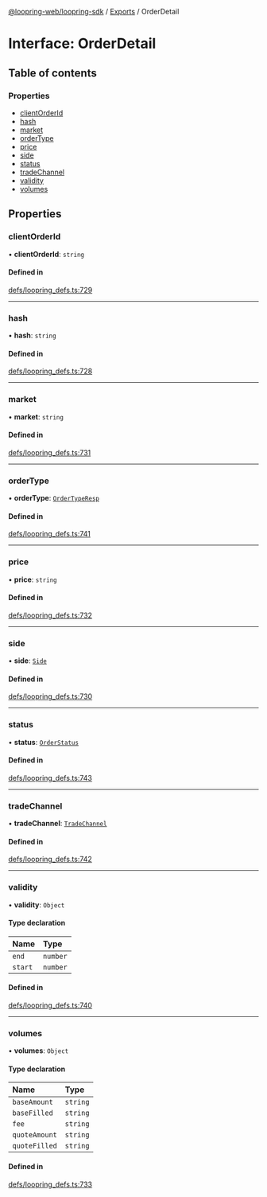 [@loopring-web/loopring-sdk](../README.md) / [Exports](../modules.md) / OrderDetail

# Interface: OrderDetail

## Table of contents

### Properties

- [clientOrderId](OrderDetail.md#clientorderid)
- [hash](OrderDetail.md#hash)
- [market](OrderDetail.md#market)
- [orderType](OrderDetail.md#ordertype)
- [price](OrderDetail.md#price)
- [side](OrderDetail.md#side)
- [status](OrderDetail.md#status)
- [tradeChannel](OrderDetail.md#tradechannel)
- [validity](OrderDetail.md#validity)
- [volumes](OrderDetail.md#volumes)

## Properties

### clientOrderId

• **clientOrderId**: `string`

#### Defined in

[defs/loopring_defs.ts:729](https://github.com/Loopring/loopring_sdk/blob/31597d7/src/defs/loopring_defs.ts#L729)

___

### hash

• **hash**: `string`

#### Defined in

[defs/loopring_defs.ts:728](https://github.com/Loopring/loopring_sdk/blob/31597d7/src/defs/loopring_defs.ts#L728)

___

### market

• **market**: `string`

#### Defined in

[defs/loopring_defs.ts:731](https://github.com/Loopring/loopring_sdk/blob/31597d7/src/defs/loopring_defs.ts#L731)

___

### orderType

• **orderType**: [`OrderTypeResp`](../enums/OrderTypeResp.md)

#### Defined in

[defs/loopring_defs.ts:741](https://github.com/Loopring/loopring_sdk/blob/31597d7/src/defs/loopring_defs.ts#L741)

___

### price

• **price**: `string`

#### Defined in

[defs/loopring_defs.ts:732](https://github.com/Loopring/loopring_sdk/blob/31597d7/src/defs/loopring_defs.ts#L732)

___

### side

• **side**: [`Side`](../enums/Side.md)

#### Defined in

[defs/loopring_defs.ts:730](https://github.com/Loopring/loopring_sdk/blob/31597d7/src/defs/loopring_defs.ts#L730)

___

### status

• **status**: [`OrderStatus`](../enums/OrderStatus.md)

#### Defined in

[defs/loopring_defs.ts:743](https://github.com/Loopring/loopring_sdk/blob/31597d7/src/defs/loopring_defs.ts#L743)

___

### tradeChannel

• **tradeChannel**: [`TradeChannel`](../enums/TradeChannel.md)

#### Defined in

[defs/loopring_defs.ts:742](https://github.com/Loopring/loopring_sdk/blob/31597d7/src/defs/loopring_defs.ts#L742)

___

### validity

• **validity**: `Object`

#### Type declaration

| Name | Type |
| :------ | :------ |
| `end` | `number` |
| `start` | `number` |

#### Defined in

[defs/loopring_defs.ts:740](https://github.com/Loopring/loopring_sdk/blob/31597d7/src/defs/loopring_defs.ts#L740)

___

### volumes

• **volumes**: `Object`

#### Type declaration

| Name | Type |
| :------ | :------ |
| `baseAmount` | `string` |
| `baseFilled` | `string` |
| `fee` | `string` |
| `quoteAmount` | `string` |
| `quoteFilled` | `string` |

#### Defined in

[defs/loopring_defs.ts:733](https://github.com/Loopring/loopring_sdk/blob/31597d7/src/defs/loopring_defs.ts#L733)
